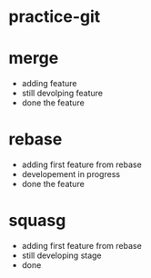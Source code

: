# practice-git


# merge
* adding feature
* still devolping feature
* done the feature

# rebase 
* adding first feature from rebase
* developement in progress
* done the feature

# squasg 
* adding first feature from rebase
* still developing stage
* done